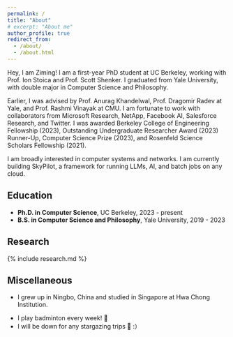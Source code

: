 ```yaml
---
permalink: /
title: "About" 
# excerpt: "About me"
author_profile: true
redirect_from: 
  - /about/
  - /about.html
---
```


<style>
a {text-decoration: none;}
</style>

<!-- ## Hey there <img src="https://media.giphy.com/media/hvRJCLFzcasrR4ia7z/giphy.gif" width="25px"> -->

Hey, I am Ziming! I am a first-year PhD student at UC Berkeley, working with Prof. <a style="text-decoration:none" href="https://people.eecs.berkeley.edu/~istoica/" target="_blank">Ion Stoica</a> and Prof. <a style="text-decoration:none" href="https://www2.eecs.berkeley.edu/Faculty/Homepages/shenker.html" target="_blank">Scott Shenker</a>. I graduated from Yale University, with double major in Computer Science and Philosophy. 

Earlier, I was advised by Prof. <a style="text-decoration:none" href="https://www.anuragkhandelwal.com/" target="_blank">Anurag Khandelwal</a>, Prof. <a style="text-decoration:none" href="http://www.cs.yale.edu/homes/radev/" target="_blank"> Dragomir Radev</a> at Yale, and Prof. <a style="text-decoration:none" href="http://www.cs.cmu.edu/~rvinayak/" target="_blank">Rashmi Vinayak</a> at CMU. I am fortunate to work with collaborators from Microsoft Research, NetApp, Facebook AI, Salesforce Research, and Twitter. I was awarded <a style="text-decoration:none" href="https://grad.berkeley.edu/financial/options-for-financial-support/fellowships/" target="_blank"> Berkeley College of Engineering Fellowship</a> (2023), <a style="text-decoration:none" href="https://cra.org/2023-outstanding-undergraduate-researcher-award-recipients/" target="_blank"> Outstanding Undergraduate Researcher Award</a> (2023) Runner-Up, <a style="text-decoration:none" href="https://seas.yale.edu/news-events/news/congratulations-seas-class-2023" target="_blank">Computer Science Prize</a> (2023), and <a style="text-decoration:none" href="https://science.yalecollege.yale.edu/yale-undergraduate-research/fellowship-grants/yale-college-deans-research-fellowship" target="_blank">Rosenfeld Science Scholars Fellowship</a> (2021).

I am broadly interested in computer systems and networks. I am currently building <a style="text-decoration:none" href="https://github.com/skypilot-org/skypilot" target="_blank">SkyPilot</a>, a framework for running LLMs, AI, and batch jobs on any cloud. 

## Education

* **Ph.D. in Computer Science**, UC Berkeley, 2023 - present
* **B.S. in Computer Science and Philosophy**, Yale University, 2019 - 2023

<!-- I am broadly interested in <span style="color:green; font-style:italic">Computer Systems</span>.  -->

<!--## Research

I am broadly interested in computer systems and networks. -->
  
<!-- ## News

\[2022.12\] Awarded 2023 <a style="text-decoration:none" href="https://cra.org/2023-outstanding-undergraduate-researcher-award-recipients/" target="_blank"> Outstanding Undergraduate Researcher Award</a> Runner-Up!\
\[2022.12\] *GL-Cache* accepted at FAST 2023!\
\[2022.4\] One paper accepted at NAACL 2022!\
\[2022.2\] _DYLE_ and _Summ<sup>N</sup>_ accepted at ACL 2022!\
\[2021.5\] _FetaQA_ accepted at TACL 2022!\
\[2019.9\] Started undergraduate study at Yale!\
\[2019.5\] Graduated from Hwa Chong Institution, Singapore!\
\[2019.4\] Two papers accepted at Separation and Purification Technology -->

## Research

{% include research.md %}

<!-- For a full list of publications, please see <a style="text-decoration:none" href="https://scholar.google.com/citations?user=ycaUmLkAAAAJ&hl=en" target="_blank">Google Scholar</a>. -->


## Miscellaneous
* I grew up in Ningbo, China and studied in Singapore at Hwa Chong Institution.
<!-- * For philosophy, I am mostly interested in logics and philosophy of language. -->
* I play badminton every week! 🏸
* I will be down for any <a style="text-decoration:none" href="https://maoziming.github.io/astrophotography/"> stargazing</a> trips 🔭 :）